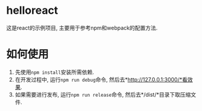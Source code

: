 # helloreact
这是react的示例项目, 主要用于参考npm和webpack的配置方法.

# 如何使用
1. 先使用`npm install`安装所需依赖.
2. 在开发过程中, 运行`npm run debug`命令, 然后去*http://127.0.0.1:3000/*看效果.
3. 如果需要进行发布, 运行`npm run release`命令, 然后去*/dist/*目录下取压缩文件.